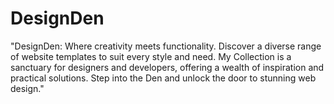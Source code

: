 # DesignDen
"DesignDen: Where creativity meets functionality. Discover a diverse range of website templates to suit every style and need. My Collection is a sanctuary for designers and developers, offering a wealth of inspiration and practical solutions. Step into the Den and unlock the door to stunning web design."
